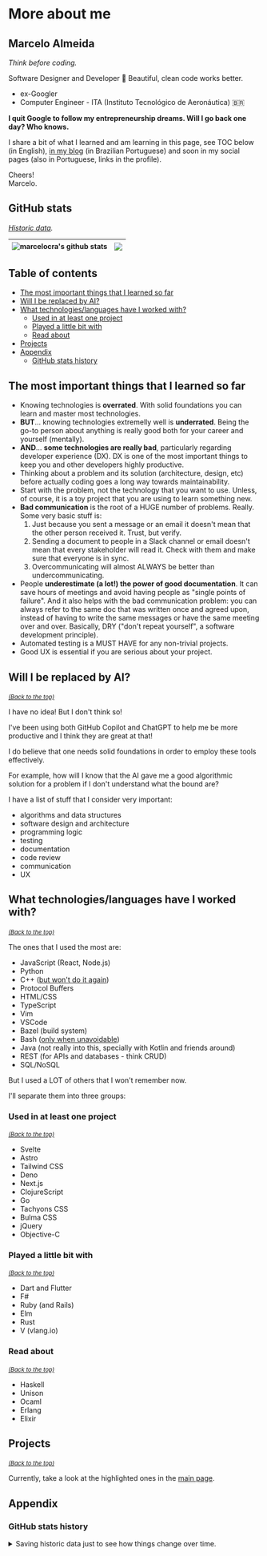 # More about me <a name="me"></a>

## Marcelo Almeida

_Think before coding._

Software Designer and Developer 💎 Beautiful, clean code works better.

-   ex-Googler
-   Computer Engineer - ITA (Instituto Tecnológico de Aeronáutica) 🇧🇷

**I quit Google to follow my entrepreneurship dreams. Will I go back one day? Who knows.**

I share a bit of what I learned and am learning in this page, see TOC below (in
English), [in my blog](https://marcelocra.dev/blog) (in Brazilian Portuguese)
and soon in my social pages (also in Portuguese, links in the profile).

Cheers!\
Marcelo.

## GitHub stats

_[Historic data](./details.md#github-stats-history)._

<!-- ![Most used languages](https://github-readme-stats.vercel.app/api/top-langs/?username=marcelocra&text_color=000&title_color=000&bg_color=45,e96443,904e95&hide_border=true&layout=compact&hide=Python,Java,html,CSS,C,Shell,PowerShell,Vim%20Script,Dockerfile&langs_count=10) -->

<!-- ![Most used languages](https://github-readme-stats.vercel.app/api/top-langs/?username=marcelocra&theme=dark&hide_border=true&layout=compact&hide=Python,Java,html,CSS,C,Shell,PowerShell,Vim%20Script,Dockerfile&langs_count=10) -->

| <img align="center" src="https://github-readme-stats.vercel.app/api?username=marcelocra&show_icons=true&include_all_commits=true&theme=buefy&hide_border=true" alt="marcelocra's github stats" /> | <img align="center" src="https://github-readme-stats.vercel.app/api/top-langs/?username=marcelocra&layout=compact&theme=buefy&hide_border=true&hide=Python,Java,html,CSS,C,Shell,PowerShell,Vim%20Script,Dockerfile,SCSS&langs_count=20" /> |
| ------------------------------------------------------------------------------------------------------------------------------------------------------------------------------------------------- | ------------------------------------------------------------------------------------------------------------------------------------------------------------------------------------------------------------------------------------------- |

## Table of contents <a name="toc"></a>

-   [The most important things that I learned so far](#should-know)
-   [Will I be replaced by AI?](#solid-foundations)
-   [What technologies/languages have I worked with?](#tech)
    -   [Used in at least one project](#project)
    -   [Played a little bit with](#played)
    -   [Read about](#read-about)
-   [Projects](#projects)
-   [Appendix](#appendix)
    -   [GitHub stats history](#github-stats-history)

## The most important things that I learned so far <a name="should-know"></a>

-   Knowing technologies is **overrated**. With solid foundations you can learn
    and master most technologies.
-   **BUT**... knowing technologies extremelly well is **underrated**. Being the
    go-to person about anything is really good both for your career and yourself
    (mentally).
-   **AND**... **some technologies are really bad**, particularly regarding
    developer experience (DX). DX is one of the most important things to keep
    you and other developers highly productive.
-   Thinking about a problem and its solution (architecture, design, etc) before
    actually coding goes a long way towards maintainability.
-   Start with the problem, not the technology that you want to use. Unless, of
    course, it is a toy project that you are using to learn something new.
-   **Bad communication** is the root of a HUGE number of problems. Really. Some
    very basic stuff is:
    1. Just because you sent a message or an email it doesn't mean that the
       other person received it. Trust, but verify.
    1. Sending a document to people in a Slack channel or email doesn't mean
       that every stakeholder will read it. Check with them and make sure that
       everyone is in sync.
    1. Overcommunicating will almost ALWAYS be better than undercommunicating.
-   People **underestimate (a lot!) the power of good documentation**. It can
    save hours of meetings and avoid having people as "single points of
    failure". And it also helps with the bad communication problem: you can
    always refer to the same doc that was written once and agreed upon, instead
    of having to write the same messages or have the same meeting over and over.
    Basically, DRY ("don't repeat yourself", a software development principle).
-   Automated testing is a MUST HAVE for any non-trivial projects.
-   Good UX is essential if you are serious about your project.

## Will I be replaced by AI? <a name="solid-foundations"></a>

_[<small>(Back to the top)</small>](#me)_

I have no idea! But I don't think so!

I've been using both GitHub Copilot and ChatGPT to help me be more productive
and I think they are great at that!

I do believe that one needs solid foundations in order to employ these tools
effectively.

For example, how will I know that the AI gave me a good algorithmic solution
for a problem if I don't understand what the bound are?

I have a list of stuff that I consider very important:

-   algorithms and data structures
-   software design and architecture
-   programming logic
-   testing
-   documentation
-   code review
-   communication
-   UX

## What technologies/languages have I worked with? <a name="tech"></a>

_[<small>(Back to the top)</small>](#me)_

The ones that I used the most are:

-   JavaScript (React, Node.js)
-   Python
-   C++ ([but won't do it again](https://www.youtube.com/watch?v=umDr0mPuyQc))
-   Protocol Buffers
-   HTML/CSS
-   TypeScript
-   Vim
-   VSCode
-   Bazel (build system)
-   Bash ([only when unavoidable](https://www.youtube.com/watch?v=umDr0mPuyQc))
-   Java (not really into this, specially with Kotlin and friends around)
-   REST (for APIs and databases - think CRUD)
-   SQL/NoSQL

But I used a LOT of others that I won't remember now.

I'll separate them into three groups:

### Used in at least one project <a name="project"></a>

_[<small>(Back to the top)</small>](#me)_

-   Svelte
-   Astro
-   Tailwind CSS
-   Deno
-   Next.js
-   ClojureScript
-   Go
-   Tachyons CSS
-   Bulma CSS
-   jQuery
-   Objective-C

### Played a little bit with <a name="played"></a>

_[<small>(Back to the top)</small>](#me)_

-   Dart and Flutter
-   F#
-   Ruby (and Rails)
-   Elm
-   Rust
-   V (vlang.io)

### Read about <a name="read-about"></a>

_[<small>(Back to the top)</small>](#me)_

-   Haskell
-   Unison
-   Ocaml
-   Erlang
-   Elixir

## Projects <a name="projects"></a>

_[<small>(Back to the top)</small>](#me)_

Currently, take a look at the highlighted ones in the
[main page](https://github.com/marcelocra).

## Appendix <a name="appendix"></a>

### GitHub stats history <a name="github-stats-history"></a>

<details>
<summary>Saving historic data just to see how things change over time.</summary>

#### Feb 16, 2024, 00:37:36

![Screenshot from 2024-02-16 00-37-36](https://github.com/marcelocra/marcelocra/assets/2532492/555503de-1a5e-44ed-906e-44d5d16d7e0a)

#### May 1, 2023, 10:44:27

I made one just yesterday, before playing with Zig, and didn't think would make
another one today, but seems like only a couple of lines of Zig were enough to
put it above Go, so here we are. I guess this is because I'm excluding a number
of other "languages" I used, like Bash, PowerShell, etc.

![](./images/github-stats/Screenshot%20from%202023-05-01%2010-44-27.png)

#### April 30, 2023, 20:50:45

![](./images/github-stats/Screenshot%20from%202023-04-30%2020-50-45.png)

#### March 16, 2023, 05:24:34

Clojure's and JavaScripts' percentage increase doesn't make sense. I haven't
been writing thoses in my repos for a while now... actually, I've been writing
JavaScript, but not Clojure... what gives?

![](./images/github-stats/Screenshot%20from%202023-03-16%2005-24-34.png)

#### March 10, 2023, 06:29:24

As I work through different language tracks on [Exercism](https://exercism.org),
this graph will change more.

![](./images/github-stats/Screenshot%20from%202023-03-10%2006-29-24.png)

#### March 7, 2023, 7:33:23

![](./images/github-stats/Screenshot%20from%202023-03-07%2007-33-23.png)

#### March 4, 2023, 22:49:44

![](./images/github-stats/Screenshot%20from%202023-03-04%2022-49-55.png)

#### January 17, 2023

![](./images/github-stats/Screenshot%20from%202023-01-17.png)

</details>
